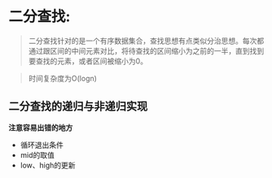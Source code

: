 # 二分查找:

> 二分查找针对的是一个有序数据集合，查找思想有点类似分治思想。每次都通过跟区间的中间元素对比，将待查找的区间缩小为之前的一半，直到找到要查找的元素，或者区间被缩小为0。

> 时间复杂度为O(logn)

## 二分查找的递归与非递归实现

**注意容易出错的地方**

* 循环退出条件
* mid的取值
* low、high的更新
